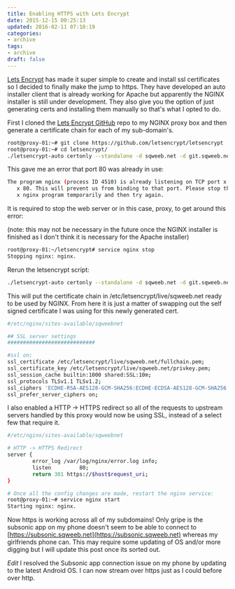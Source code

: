 ```yaml
---
title: Enabling HTTPS with Lets Encrypt
date: 2015-12-15 00:25:13
updated: 2016-02-11 07:10:19
categories:
- archive
tags:
- archive
draft: false
---
```


[Lets Encrypt](https://letsencrypt.org/) has made it super simple to create and install ssl certificates so I decided to finally make the jump to https. They have developed an auto installer client that is already working for Apache but apparently the NGINX installer is still under development. They also give you the option of just generating certs and installing them manually so that's what I opted to do.

First I cloned the [Lets Encrypt GitHub](https://github.com/letsencrypt/letsencrypt) repo to my NGINX proxy box and then generate a certificate chain for each of my sub-domain's.

```bash
root@proxy-01:~# git clone https://github.com/letsencrypt/letsencrypt
root@proxy-01:~# cd letsencrypt/
./letsencrypt-auto certonly --standalone -d sqweeb.net -d git.sqweeb.net -d subsonic.sqweeb.net -d wekan.sqweeb.net -d cherry.sqweeb.net -d www.sqweeb.net
```

This gave me an error that port 80 was already in use:
```bash
The program nginx (process ID 4510) is already listening on TCP port x
   x 80. This will prevent us from binding to that port. Please stop the  x
   x nginx program temporarily and then try again.
```

It is required to stop the web server or in this case, proxy, to get around this error: 

(note: this may not be necessary in the future once the NGINX installer is finished as I don't think it is necessary for the Apache installer)
```bash
root@proxy-01:~/letsencrypt# service nginx stop
Stopping nginx: nginx.
```

Rerun the letsencrypt script:
```bash
./letsencrypt-auto certonly --standalone -d sqweeb.net -d git.sqweeb.net -d subsonic.sqweeb.net -d wekan.sqweeb.net -d cherry.sqweeb.net -d www.sqweeb.net
```

This will put the certificate chain in /etc/letsencrypt/live/sqweeb.net ready to be used by NGINX. From here it is just a matter of swapping out the self signed certificate I was using for this newly generated cert.

```bash
#/etc/nginx/sites-available/sqweebnet

## SSL server settings
############################

#ssl on;
ssl_certificate /etc/letsencrypt/live/sqweeb.net/fullchain.pem;
ssl_certificate_key /etc/letsencrypt/live/sqweeb.net/privkey.pem;
ssl_session_cache builtin:1000 shared:SSL:10m;
ssl_protocols TLSv1.1 TLSv1.2;
ssl_ciphers 'ECDHE-RSA-AES128-GCM-SHA256:ECDHE-ECDSA-AES128-GCM-SHA256:ECDHE-RSA-AES256-GCM-SHA384:ECDHE-ECDSA-AES256-GCM-SHA384:DHE-RSA-AES128-GCM-SHA256:DHE-DSS-AES128-GCM-SHA256:kEDH+AESGCM:ECDHE-RSA-AES128-SHA256:ECDHE-ECDSA-AES128-SHA256:ECDHE-RSA-AES128-SHA:ECDHE-ECDSA-AES128-SHA:ECDHE-RSA-AES256-SHA384:ECDHE-ECDSA-AES256-SHA384:ECDHE-RSA-AES256-SHA:ECDHE-ECDSA-AES256-SHA:DHE-RSA-AES128-SHA256:DHE-RSA-AES128-SHA:DHE-DSS-AES128-SHA256:DHE-RSA-AES256-SHA256:DHE-DSS-AES256-SHA:DHE-RSA-AES256-SHA:!aNULL:!eNULL:!EXPORT:!DES:!RC4:!3DES:!MD5:!PSK';
ssl_prefer_server_ciphers on;
```

I also enabled a HTTP -> HTTPS redirect so all of the requests to upstream servers handled by this proxy would now be using SSL, instead of a select few that require it.

```bash
#/etc/nginx/sites-available/sqweebnet

# HTTP -> HTTPS Redirect
server {
        error_log /var/log/nginx/error.log info;
        listen         80;
        return 301 https://$host$request_uri;
}

# Once all the config changes are made, restart the nginx service:
root@proxy-01:~# service nginx start
Starting nginx: nginx.
```

Now https is working across all of my subdomains! Only gripe is the subsonic app on my phone doesn't seem to be able to connect to [https://subsonic.sqweeb.net](https://subsonic.sqweeb.net) whereas my girlfriends phone can. This may require some updating of OS and/or more digging but I will update this post once its sorted out.

*Edit*
I resolved the Subsonic app connection issue on my phone by updating to the latest Android OS. I can now stream over https just as I could before over http.